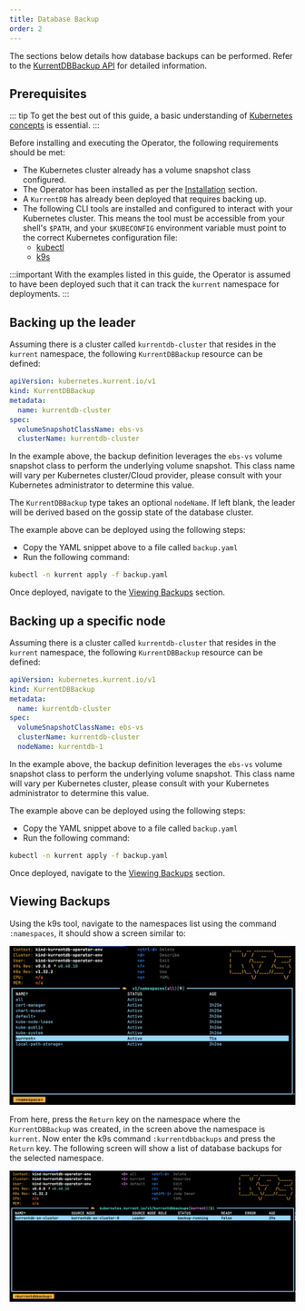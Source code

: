 ```yaml
---
title: Database Backup
order: 2
---
```


The sections below details how database backups can be performed. Refer to the [KurrentDBBackup API](../getting-started/resource-types.md#kurrentdbbackup) for detailed information.

## Prerequisites

::: tip
To get the best out of this guide, a basic understanding of [Kubernetes concepts](https://kubernetes.io/docs/concepts/) is essential.
:::

Before installing and executing the Operator, the following requirements should be met:

* The Kubernetes cluster already has a volume snapshot class configured.
* The Operator has been installed as per the [Installation](../getting-started/installation.md) section.
* A `KurrentDB` has already been deployed that requires backing up.
* The following CLI tools are installed and configured to interact with your Kubernetes cluster. This means the tool must be accessible from your shell's `$PATH`, and your `$KUBECONFIG` environment variable must point to the correct Kubernetes configuration file:
    * [kubectl](https://kubernetes.io/docs/tasks/tools/install-kubectl)
    * [k9s](https://k9scli.io/topics/install/)

:::important
With the examples listed in this guide, the Operator is assumed to have been deployed such that it can track the `kurrent` namespace for deployments.
:::

## Backing up the leader

Assuming there is a cluster called `kurrentdb-cluster` that resides in the `kurrent` namespace, the following `KurrentDBBackup` resource can be defined:

```yaml
apiVersion: kubernetes.kurrent.io/v1
kind: KurrentDBBackup
metadata:
  name: kurrentdb-cluster
spec:
  volumeSnapshotClassName: ebs-vs
  clusterName: kurrentdb-cluster

```

In the example above, the backup definition leverages the `ebs-vs` volume snapshot class to perform the underlying volume snapshot. This class name will vary per Kubernetes cluster/Cloud provider, please consult with your Kubernetes administrator to determine this value.

The `KurrentDBBackup` type takes an optional `nodeName`. If left blank, the leader will be derived based on the gossip state of the database cluster.

The example above can be deployed using the following steps:
- Copy the YAML snippet above to a file called `backup.yaml`
- Run the following command:

```bash
kubectl -n kurrent apply -f backup.yaml
```

Once deployed, navigate to the [Viewing Backups](#viewing-backups) section.

## Backing up a specific node

Assuming there is a cluster called `kurrentdb-cluster` that resides in the `kurrent` namespace, the following `KurrentDBBackup` resource can be defined:

```yaml
apiVersion: kubernetes.kurrent.io/v1
kind: KurrentDBBackup
metadata:
  name: kurrentdb-cluster
spec:
  volumeSnapshotClassName: ebs-vs
  clusterName: kurrentdb-cluster
  nodeName: kurrentdb-1

```

In the example above, the backup definition leverages the `ebs-vs` volume snapshot class to perform the underlying volume snapshot. This class name will vary per Kubernetes cluster, please consult with your Kubernetes administrator to determine this value.

The example above can be deployed using the following steps:
- Copy the YAML snippet above to a file called `backup.yaml`
- Run the following command:

```bash
kubectl -n kurrent apply -f backup.yaml
```

Once deployed, navigate to the [Viewing Backups](#viewing-backups) section.

## Viewing Backups

Using the k9s tool, navigate to the namespaces list using the command `:namespaces`, it should show a screen similar to:

![Namespaces](images/database-backup/namespace-list.png)

From here, press the `Return` key on the namespace where the `KurrentDBBackup` was created, in the screen above the namespace is `kurrent`. Now enter the k9s command `:kurrentdbbackups` and press the `Return` key. The following screen will show a list of database backups for the selected namespace.

![Backup Listing](images/database-backup/backup-list.png)